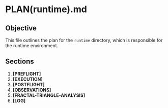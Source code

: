 # PLAN(runtime).md

## Objective

This file outlines the plan for the `runtime` directory, which is responsible for the runtime environment.

## Sections

1.  **[PREFLIGHT]**
2.  **[EXECUTION]**
3.  **[POSTFLIGHT]**
4.  **[OBSERVATIONS]**
5.  **[FRACTAL-TRIANGLE-ANALYSIS]**
6.  **[LOG]**
